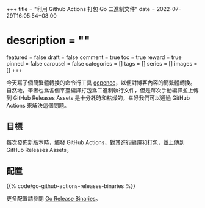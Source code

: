 +++
title = "利用 Github Actions 打包 Go 二進制文件"
date = 2022-07-29T16:05:54+08:00
# description = ""
featured = false
draft = false
comment = true
toc = true
reward = true
pinned = false
carousel = false
categories = []
tags = []
series = []
images = []
+++

今天寫了個簡繁體轉換的命令行工具 [gopencc](https://github.com/razonyang/gopencc)，以便對博客內容的簡繁體轉換。自然地，筆者也爲各個平臺編譯打包爲二進制執行文件，但是每次手動編譯並上傳到 GitHub Releases Assets 是十分耗時和枯燥的，幸好我們可以通過 GitHub Actions 來解決這個問題。

<!--more-->

## 目標

每次發佈新版本時，觸發 GitHub Actions，對其進行編譯和打包，並上傳到 GitHub Releases Assets。

## 配置

{{% code/go-github-actions-releases-binaries %}}

更多配置請參閱 [Go Release Binaries](https://github.com/marketplace/actions/go-release-binaries)。
